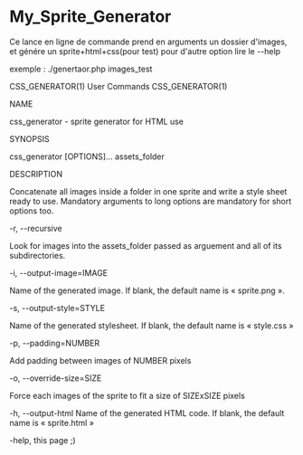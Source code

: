 # My_Sprite_Generator

Ce lance en ligne de commande prend en arguments un dossier d'images, et génére un sprite+html+css(pour test) pour d'autre option lire le --help

exemple :  ./genertaor.php  images_test

CSS_GENERATOR(1) User Commands CSS_GENERATOR(1)

NAME

css_generator - sprite generator for HTML use

SYNOPSIS

css_generator [OPTIONS]... assets_folder

DESCRIPTION

Concatenate all images inside a folder in one sprite and write a style sheet ready to use.
Mandatory arguments to long options are mandatory for short options too.

-r, --recursive

Look for images into the assets_folder passed as arguement and all of its subdirectories.

-i, --output-image=IMAGE

Name of the generated image. If blank, the default name is « sprite.png ».

-s, --output-style=STYLE

Name of the generated stylesheet. If blank, the default name is « style.css »

-p, --padding=NUMBER

Add padding between images of NUMBER pixels

-o, --override-size=SIZE

Force each images of the sprite to fit a size of SIZExSIZE pixels

-h, --output-html Name of the generated HTML code. If blank, the default name is « sprite.html »

-help, this page ;)
